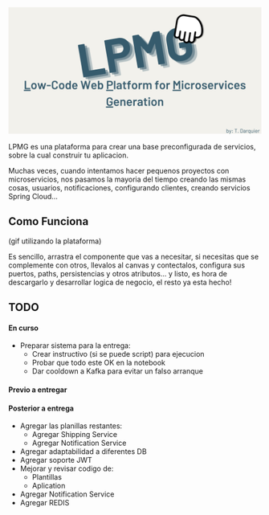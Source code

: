 <p align="center">
    <img src="docs/banner.png" alt="Project logo"/>
</p>
LPMG es una plataforma para crear una base preconfigurada de servicios, sobre la cual construir tu aplicacion.

Muchas veces, cuando intentamos hacer pequenos proyectos con microservicios, nos pasamos la mayoria del tiempo creando las mismas cosas, usuarios, notificaciones, configurando clientes, creando servicios Spring Cloud...

## Como Funciona
(gif utilizando la plataforma) 
<p> Es sencillo, arrastra el componente que vas a necesitar, si necesitas que se complemente con otros, llevalos al canvas y contectalos, configura sus puertos, paths, persistencias y otros atributos... y listo, es hora de descargarlo y desarrollar logica de negocio, el resto ya esta hecho! <p>


## TODO
#### En curso
* Preparar sistema para la entrega:
  - Crear instructivo (si se puede script) para ejecucion
  - Probar que todo este OK en la notebook
  - Dar cooldown a Kafka para evitar un falso arranque
#### Previo a entregar

#### Posterior a entrega
* Agregar las planillas restantes:
  - Agregar Shipping Service
  - Agregar Notification Service
* Agregar adaptabilidad a diferentes DB
* Agregar soporte JWT
* Mejorar y revisar codigo de:
  - Plantillas
  - Aplication
* Agregar Notification Service
* Agregar REDIS

